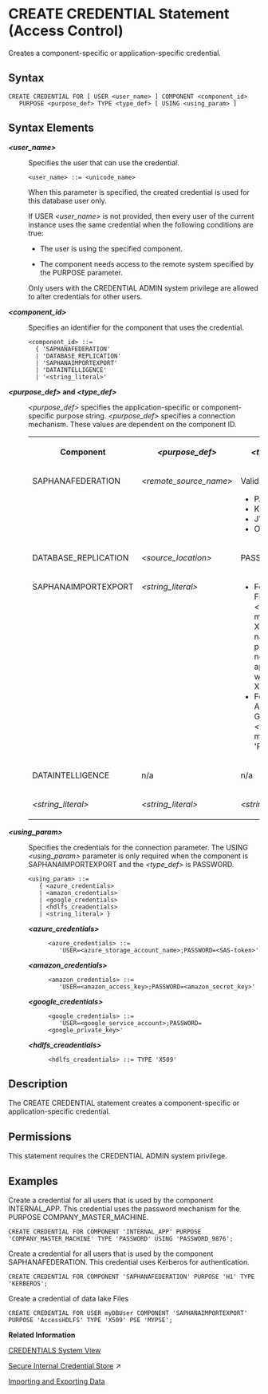 <!-- loio20d3f464751910148968e73782586ed0 -->

# CREATE CREDENTIAL Statement \(Access Control\)

Creates a component-specific or application-specific credential.



<a name="loio20d3f464751910148968e73782586ed0__sql_create_credential_1sql_create_credential_syntax"/>

## Syntax

```
CREATE CREDENTIAL FOR [ USER <user_name> ] COMPONENT <component_id>
   PURPOSE <purpose_def> TYPE <type_def> [ USING <using_param> ]
```



<a name="loio20d3f464751910148968e73782586ed0__sql_create_credential_1sql_create_credential_syntax_elements"/>

## Syntax Elements


<dl>
<dt><b>

*<user\_name\>*

</b></dt>
<dd>

Specifies the user that can use the credential.

```
<user_name> ::= <unicode_name>
```

When this parameter is specified, the created credential is used for this database user only.

If USER *<user\_name\>* is not provided, then every user of the current instance uses the same credential when the following conditions are true:

-   The user is using the specified component.

-   The component needs access to the remote system specified by the PURPOSE parameter.


Only users with the CREDENTIAL ADMIN system privilege are allowed to alter credentials for other users.



</dd><dt><b>

*<component\_id\>*

</b></dt>
<dd>

Specifies an identifier for the component that uses the credential.

```
<component_id> ::= 
  { 'SAPHANAFEDERATION'
  | 'DATABASE_REPLICATION'
  | 'SAPHANAIMPORTEXPORT'
  | 'DATAINTELLIGENCE' 
  | '<string_literal>'
```



</dd><dt><b>

*<purpose\_def\>* and *<type\_def\>*

</b></dt>
<dd>

*<purpose\_def\>* specifies the application-specific or component-specific purpose string. *<purpose\_def\>* specifies a connection mechanism. These values are dependent on the component ID.


<table>
<tr>
<th valign="top">

Component



</th>
<th valign="top">

*<purpose\_def\>*



</th>
<th valign="top">

*<type\_def\>*



</th>
</tr>
<tr>
<td valign="top">

SAPHANAFEDERATION



</td>
<td valign="top">

*<remote\_source\_name\>*



</td>
<td valign="top">

Valid values are:

-   PASSWORD
-   KERBEROS
-   JWT
-   OAUTH



</td>
</tr>
<tr>
<td valign="top">

DATABASE\_REPLICATION



</td>
<td valign="top">

*<source\_location\>*



</td>
<td valign="top">

PASSWORD



</td>
</tr>
<tr>
<td valign="top">

SAPHANAIMPORTEXPORT



</td>
<td valign="top">

*<string\_literal\>*



</td>
<td valign="top">

-   For data lake Files \(hdlfs\), *<type\_def\>* must be X509. User name and password are not applicable with using X509.
-   For Azure, Amazon, and Google, *<type\_def\>* must be 'PASSWORD'.



</td>
</tr>
<tr>
<td valign="top">

DATAINTELLIGENCE



</td>
<td valign="top">

n/a



</td>
<td valign="top">

n/a



</td>
</tr>
<tr>
<td valign="top">

*<string\_literal\>*



</td>
<td valign="top">

*<string\_literal\>*



</td>
<td valign="top">

*<string\_literal\>*



</td>
</tr>
</table>



</dd><dt><b>

*<using\_param\>*

</b></dt>
<dd>

Specifies the credentials for the connection parameter. The USING *<using\_param\>* parameter is only required when the component is SAPHANAIMPORTEXPORT and the *<type\_def\>* is PASSWORD.

```
<using_param> ::=
   { <azure_credentials>
   | <amazon_credentials>
   | <google_credentials>
   | <hdlfs_creadentials>
   | <string_literal> }
```


<dl>
<dt><b>

*<azure\_credentials\>*

</b></dt>
<dd>

```
<azure_credentials> ::= 
   'USER=<azure_storage_account_name>;PASSWORD=<SAS-token>'
```



</dd><dt><b>

*<amazon\_credentials\>*

</b></dt>
<dd>

```
<amazon_credentials> ::=
   'USER=<amazon_access_key>;PASSWORD=<amazon_secret_key>'
```



</dd><dt><b>

*<google\_credentials\>*

</b></dt>
<dd>

```
<google_credentials> ::=
   'USER=<google_service_account>;PASSWORD=<google_private_key>'
```



</dd><dt><b>

*<hdlfs\_creadentials\>*

</b></dt>
<dd>

```
<hdlfs_creadentials> ::= TYPE 'X509'
```



</dd>
</dl>



</dd>
</dl>



<a name="loio20d3f464751910148968e73782586ed0__sql_create_credential_1sql_create_credential_description"/>

## Description

The CREATE CREDENTIAL statement creates a component-specific or application-specific credential.



<a name="loio20d3f464751910148968e73782586ed0__section_opr_ddt_5cb"/>

## Permissions

This statement requires the CREDENTIAL ADMIN system privilege.



<a name="loio20d3f464751910148968e73782586ed0__sql_create_credential_1sql_create_credential_examples"/>

## Examples

Create a credential for all users that is used by the component INTERNAL\_APP. This credential uses the password mechanism for the PURPOSE COMPANY\_MASTER\_MACHINE.

```
CREATE CREDENTIAL FOR COMPONENT 'INTERNAL_APP' PURPOSE 'COMPANY_MASTER_MACHINE' TYPE 'PASSWORD' USING 'PASSWORD_9876';
```

Create a credential for all users that is used by the component SAPHANAFEDERATION. This credential uses Kerberos for authentication.

```
CREATE CREDENTIAL FOR COMPONENT 'SAPHANAFEDERATION' PURPOSE 'H1' TYPE 'KERBEROS';
```

Create a credential of data lake Files

```
CREATE CREDENTIAL FOR USER myDBUser COMPONENT 'SAPHANAIMPORTEXPORT' PURPOSE 'AccessHDLFS' TYPE 'X509' PSE 'MYPSE';
```

**Related Information**  


[CREDENTIALS System View](../../020-System-Views-Reference/021-System-Views/credentials-system-view-209fabf.md "Provides information about credentials for users and components.")

[Secure Internal Credential Store](https://help.sap.com/viewer/c82f8d6a84c147f8b78bf6416dae7290/2023_2_QRC/en-US/282f9db1598d41aa81b49d871a5b0f51.html "The credentials required by SAP HANA applications for outbound connections can be securely stored in a database-internal credential store. For example, in an SAP HANA smart data access scenario, credentials required to access a remote source are protected using the internal application encryption service.") :arrow_upper_right:

[Importing and Exporting Data](https://help.sap.com/viewer/DRAFT/f9c5015e72e04fffa14d7d4f7267d897/2021_3_QRC/en-US/261937915fa5438ca545b8278b2979b7.html)

